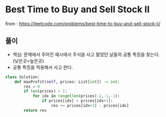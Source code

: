 # Best Time to Buy and Sell Stock II

from : https://leetcode.com/problems/best-time-to-buy-and-sell-stock-ii/



## 풀이

* 핵심: 문제에서 주어진 예시에서 주식을 사고 팔았던 날들의 공통 특징을 찾는다. (낮은곳>높은곳)
* 공통 특징을 적용해서 사고 판다.



```python
class Solution:
    def maxProfit(self, prices: List[int]) -> int:
        res = 0
        if len(prices) > 1:
            for idx in range(len(prices)-2,-1,-1):
                if prices[idx] < prices[idx+1]:
                    res += prices[idx+1] - prices[idx]
        return res
```

